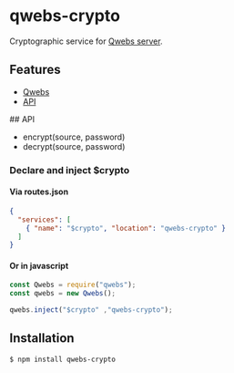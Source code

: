 # qwebs-crypto

Cryptographic service for [Qwebs server](https://www.npmjs.com/package/qwebs).
  
## Features

  * [Qwebs](https://www.npmjs.com/package/qwebs)
  * [API](#api) 

<a name="api"/>
## API

  * encrypt(source, password)
  * decrypt(source, password)

### Declare and inject $crypto

#### Via routes.json
```routes.json
{
  "services": [
    { "name": "$crypto", "location": "qwebs-crypto" }
  ]
}
```

#### Or in javascript
```js
const Qwebs = require("qwebs");
const qwebs = new Qwebs();

qwebs.inject("$crypto" ,"qwebs-crypto");
```

## Installation

```bash
$ npm install qwebs-crypto
```
